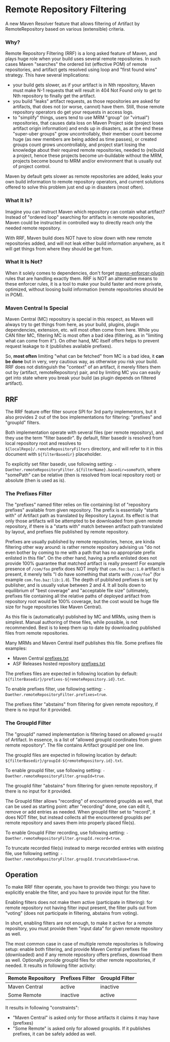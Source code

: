 # Remote Repository Filtering
<!--
Licensed to the Apache Software Foundation (ASF) under one
or more contributor license agreements.  See the NOTICE file
distributed with this work for additional information
regarding copyright ownership.  The ASF licenses this file
to you under the Apache License, Version 2.0 (the
"License"); you may not use this file except in compliance
with the License.  You may obtain a copy of the License at

    http://www.apache.org/licenses/LICENSE-2.0

Unless required by applicable law or agreed to in writing,
software distributed under the License is distributed on an
"AS IS" BASIS, WITHOUT WARRANTIES OR CONDITIONS OF ANY
KIND, either express or implied.  See the License for the
specific language governing permissions and limitations
under the License.
-->

A new Maven Resolver feature that allows filtering of Artifact by RemoteRepository based on various (extensible) 
criteria.

### Why?

Remote Repository Filtering (RRF) is a long asked feature of Maven, and plays huge role when your build uses
several remote repositories. In such cases Maven "searches" the ordered list (effective POM) of remote repositories,
and artifact gets resolved using loop and "first found wins" strategy. This have several implications:

* your build gets slower, as if your artifact is in Nth repository, Maven must make N-1 requests that will result in
  404 Not Found only to get to Nth repository to finally get the artifact.
* you build "leaks" artifact requests, as those repositories are asked for artifacts, that does not (or worse,
  cannot) have them. Still, those remote repository operators do get your requests in access logs.
* to "simplify" things, users tend to use MRM "group" (or "virtual") repositories, that causes  data loss on
  Maven Project side (project loses artifact origin information) and ends up in disasters, as at the end these
  "super-uber groups" grow uncontrollably, their member count become huge (as new members are being
  added as time passes), or created groups count grows uncontrollably, and project start losing the knowledge
  about their required remote repositories, needed to (re)build a project, hence these projects become
  un-buildable without the MRM, projects become bound to MRM and/or environment that is usually out of project
  control.

Maven by default gets slower as remote repositories are added, leaks your own build information to remote
repository operators, and current solutions offered to solve this problem just end up in disasters (most often).

### What It Is?

Imagine you can instruct Maven which repository can contain what artifact? Instead of "ordered loop" searching
for artifacts in remote repositories, Maven could be instructed in controlled way to directly reach only the
needed remote repository.

With RRF, Maven build does NOT have to slow down with new remote repositories added, and will not leak either
build information anywhere, as it will get things from where they should be get from.

### What It Is Not?

When it solely comes to dependencies, don't forget
[maven-enforcer-plugin](https://maven.apache.org/enforcer/enforcer-rules/bannedDependencies.html) rules that are 
handling exactly them. RRF is NOT an alternative means to these enforcer rules, it is a tool to make your build
faster and more private, optimized, without loosing build information (remote repositories should be in POM).

### Maven Central Is Special

Maven Central (MC) repository is special in this respect, as Maven will always try to get things from here, as your build,
plugins, plugin dependencies, extension, etc. will most often come from here. While you CAN filter MC, filtering MC is
most often a bad idea (filtering, as in "limiting what can come from it"). On other hand, MC itself offers helps
to prevent request leakage to it (publishes available prefixes).

So, **most often** limiting "what can be fetched" from MC is a bad idea, it **can be done** but in very, very cautious way,
as otherwise you risk your build. RRF does not distinguish the "context" of an artifact, it merely filters them out
by {artifact, remoteRepository) pair, and by limiting MC you can easily get into state where you break your build (as
plugin depends on filtered artifact).

## RRF

The RRF feature offer filter source SPI for 3rd party implementors, but it also provides 2 out of the box 
implementations for filtering: "prefixes" and "groupId" filters.

Both implementation operate with several files (per remote repository), and they use the term "filter basedir". By
default, filter basedir is resolved from local repository root and resolves to `${localRepo}/.remoteRepositoryFilters`
directory, and will refer to it in this document with `${filterBasedir}` placeholder.

To explicitly set filter basedir, use following setting: `-Daether.remoteRepositoryFilter.${filterName}.basedir=somePath`, 
where "somePath" can be relative (then is resolved from local repository root) or absolute (then is used as is).

### The Prefixes Filter

The "prefixes" named filter relies on file containing list of "repository prefixes" available from given repository.
The prefix is essentially "starts with" of Artifact path as translated by Repository Layout. Its effect is that
only those artifacts will be attempted to be downloaded from given remote repository, if there is a
"starts with" match between artifact path translated by layout, and prefixes file published by remote repository.

Prefixes are usually published by remote repositories, hence, are kinda filtering other way around:
is rather remote repository advising us "do not even bother by coming to me with a path that has no
appropriate prefix enlisted in this file". On the other hand, having a prefix enlisted does not
provide 100% guarantee that matched artifact is really present! For example presence of `/com/foo`
prefix does NOT imply that `com.foo:baz:1.0` artifact is present, it merely tells "I do have
something that starts with `/com/foo`" (for example `com.foo.baz:lib:1.0`). The depth of published
prefixes is set by publisher, and is usually value between 2 and 4. It all boils down to equilibrium of
"best coverage" and "acceptable file size" (ultimately, prefixes file containing all the relative
paths of deployed artifact from repository root would be 100% coverage, but the cost would be huge
file size for huge repositories like Maven Central).

As this file is (automatically) published by MC and MRMs, using them is simplest. Manual authoring
of these files, while possible, is not recommended. Best is to keep them up to date by
downloading published files from remote repositories.

Many MRMs and Maven Central itself publishes this file. Some prefixes file examples:
* Maven Central [prefixes.txt](https://repo.maven.apache.org/maven2/.meta/prefixes.txt)
* ASF Releases hosted repository [prefixes.txt](https://repository.apache.org/content/repositories/releases/.meta/prefixes.txt)

The prefixes files are expected in following location by default: 
`${filterBasedir}/prefixes-${remoteRepository.id}.txt`.

To enable prefixes filter, use following setting: `-Daether.remoteRepositoryFilter.prefixes=true`.

The prefixes filter "abstains" from filtering for given remote repository, if there is no input for it provided.

### The GroupId Filter

The "groupId" named implementation is filtering based on allowed `groupId` of Artifact. In essence, is a list
of "allowed groupId coordinates from given remote repository". The file contains Artifact groupId per one line.

The groupId files are expected in following location by default: 
`${filterBasedir}/groupId-${remoteRepository.id}.txt`.

To enable groupId filter, use following setting: `-Daether.remoteRepositoryFilter.groupId=true`.

The groupId filter "abstains" from filtering for given remote repository, if there is no input for it provided.

The GroupId filter allows "recording" of encountered groupIds as well, that can be used as
starting point: after "recording" done, one can edit it, remove or add entries as needed. When
groupId filter set to "record", it does NOT filter, but instead collects all the encountered
groupIds per remote repository and saves them into properly placed file(s).

To enable GroupId Filter recording, use following setting: `-Daether.remoteRepositoryFilter.groupId.record=true`.

To truncate recorded file(s) instead to merge recorded entries with existing file, use following setting:
`-Daether.remoteRepositoryFilter.groupId.truncateOnSave=true`.

## Operation

To make RRF filter operate, you have to provide two things: you have to explicitly enable the filter, and you have to
provide input for the filter. 

Enabling filters does not make them active (participate in filtering): for remote repository not having filter 
input present, the filter pulls out from "voting" (does not participate in filtering, abstains from voting).

In short, enabling filters are not enough, to make it active for a remote repository, you
must provide them "input data" for given remote repository as well.

The most common case in case of multiple remote repositories is following setup: enable both filtering, and
provide Maven Central prefixes file (downloaded) and if any remote repository offers prefixes, download them
as well. Optionally provide groupId files for other remote repositories, if needed. It results in following filter 
activity:

| Remote Repository | Prefixes Filter | GroupId Filter |
|-------------------|-----------------|----------------|
| Maven Central     | active          | inactive       |
| Some Remote       | inactive        | active         |

It results in following "constraints":
* "Maven Central" is asked only for those artifacts it claims it may have (prefixes)
* "Some Remote" is asked only for allowed groupIds. If it publishes prefixes, it can be safely added as well.
